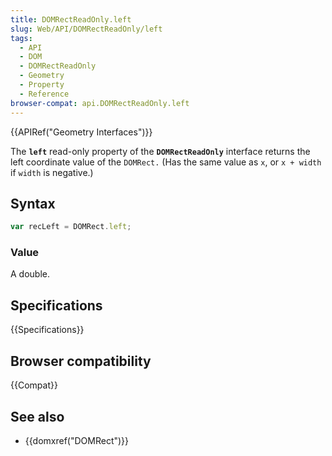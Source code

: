 ```yaml
---
title: DOMRectReadOnly.left
slug: Web/API/DOMRectReadOnly/left
tags:
  - API
  - DOM
  - DOMRectReadOnly
  - Geometry
  - Property
  - Reference
browser-compat: api.DOMRectReadOnly.left
---
```

{{APIRef("Geometry Interfaces")}}

The **`left`** read-only property of the **`DOMRectReadOnly`** interface returns the left coordinate value of the `DOMRect.` (Has the same value as `x`, or `x + width` if `width` is negative.)

## Syntax

```js
var recLeft = DOMRect.left;
```

### Value

A double.

## Specifications

{{Specifications}}

## Browser compatibility

{{Compat}}

## See also

- {{domxref("DOMRect")}}
